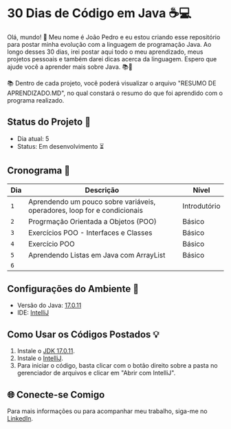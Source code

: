 <p align="center">

# 30 Dias de Código em Java :coffee::computer:

Olá, mundo! :wave: Meu nome é João Pedro e eu estou criando esse repositório para postar minha evolução com a linguagem de programação Java. Ao longo desses 30 dias, irei postar aqui todo o meu aprendizado, meus projetos pessoais e também darei dicas acerca da linguagem. Espero que ajude você a aprender mais sobre Java. :books::rocket:

 :books: Dentro de cada projeto, você poderá visualizar o arquivo "RESUMO DE APRENDIZADO.MD", no qual constará o resumo do que foi aprendido com o programa realizado.

## Status do Projeto :construction:

- Dia atual: 5
- Status: Em desenvolvimento :hourglass_flowing_sand:

## Cronograma :calendar:

| Dia | Descrição | Nível |
| --- | --------- | ----- |
| `1`   |Aprendendo um pouco sobre variáveis, operadores, loop for e condicionais           |   Introdutório   |
| `2`  | Progrmação Orientada a Objetos (POO)       |  Básico     |
| `3`  | Exercícios POO - Interfaces e Classes        | Básico      |
| `4`  | Exercício POO          | Básico      |
| `5`  | Aprendendo Listas em Java com ArrayList       |   Básico    |
| `6`  |           |       |


## Configurações do Ambiente :wrench:

- Versão do Java: [17.0.11](https://www.oracle.com/java/technologies/downloads/)
- IDE: [IntelliJ](https://www.jetbrains.com/idea/download/?fromIDE=)

## Como Usar os Códigos Postados :bulb:

1. Instale o [JDK 17.0.11](https://www.oracle.com/java/technologies/downloads/).
2. Instale o [IntelliJ](https://www.jetbrains.com/idea/download/?fromIDE=).
3. Para iniciar o código, basta clicar com o botão direito sobre a pasta no gerenciador de arquivos e clicar em "Abrir com IntelliJ".

## 🌐 Conecte-se Comigo

Para mais informações ou para acompanhar meu trabalho, siga-me no [LinkedIn](https://www.linkedin.com).

</p>
